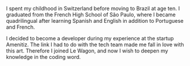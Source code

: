 I spent my childhood in Switzerland before moving to Brazil at age ten. I graduated from the French High School of São Paulo, where I became quadrilingual after learning Spanish and English in addition to Portuguese and French.

I decided to become a developer during my experience at the startup Amenitiz. The link I had to do with the tech team made me fall in love with this art. Therefore I joined Le Wagon, and  now I wish to deepen my knowledge in the coding word.
<!---
yanikmeili/yanikmeili is a ✨ special ✨ repository because its `README.md` (this file) appears on your GitHub profile.
You can click the Preview link to take a look at your changes.
--->

